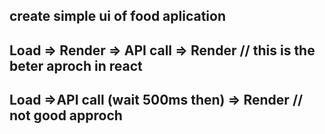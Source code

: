## create simple ui of food aplication

## Load => Render => API call => Render // this is the beter aproch in react

## Load =>API call (wait 500ms then) => Render // not good approch

